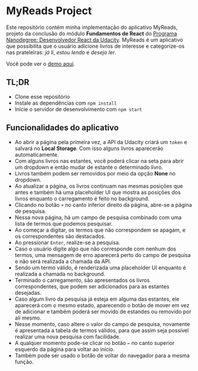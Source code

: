 # MyReads Project

Este repositório contém minha implementação do aplicativo MyReads, projeto da conclusão do módulo **Fundamentos de React** do [Programa Nanodegree: Desenvolvedor React da Udacity](https://br.udacity.com/course/react-nanodegree--nd019). MyReads é um aplicativo que possibilita que o usuário adicione livros de interesse e categorize-os nas prateleiras: *já li*, *estou lendo* e *desejo ler*.

Você pode ver o [demo aqui](https://hfoletto.github.io/my_reads/).

## TL;DR

* Clone esse repositório
* Instale as dependências com `npm install`
* Inicie o servidor de desenvolvimento com `npm start`

## Funcionalidades do aplicativo

* Ao abrir a página pela primeira vez, a API da Udacity criará um `token` e salvará no **Local Storage**. Com isso alguns livros aparecerão automaticamente.
* Com alguns livros nas estantes, você poderá clicar na seta para abrir um dropdown e então mudar de estante o determinado livro.
* Livros também podem ser removidos por meio da opção **None** no dropdown.
* Ao atualizar a página, os livros continuam nas mesmas posições que antes e também há uma placeholder UI que mostra as posições dos livros enquanto o carregamento é feito no background.
* Clicando no botão `+` no canto inferior direito da página, abre-se a página de pesquisa.
* Nessa nova página, há um campo de pesquisa combinado com uma lista de termos que podemos pesquisar.
* Ao começar a digitar, os termos que não correspondem se apagam, e os correspondentes são destacados.
* Ao pressionar `Enter`, realize-se a pesquisa.
* Caso o usuário digite algo que não corresponde com nenhum dos termos, uma mensagem de erro aparecerá perto do campo de pesquisa e não será realizada a chamada da API.
* Sendo um termo válido, é renderizada uma placeholder UI enquanto é realizada a chamada no background.
* Terminado o carregamento, são apresentados os livros correspondentes, que podem ser adicionados para as estantes desejadas.
* Caso algum livro da pesquisa já esteja em alguma das estantes, ele aparecerá com o mesmo estado, aparecendo o botão de mover em vez de adicionar e também poderá ser movido de estandes ou removido por ali mesmo.
* Nesse momento, caso altere o valor do campo de pesquisa, novamente é apresentada a tabela de termos válidos, para que assim seja possível realizar uma nova pesquisa com facilidade.
* A qualquer momento pode-se clicar no botão `←` no canto superior esquerdo da página para voltar ao início.
* Também pode ser usado o botão de voltar do navegador para a mesma função.
